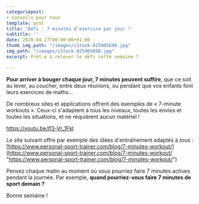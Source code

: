 ```yaml
---
categoriepost:
- Conseils pour tous
template: post
title: 'Défi : 7 minutes d’exercice par jour !'
subtitle: ''
date: 2020-04-27T00:00:00+01:00
thumb_img_path: "/images/iStock-925905698.jpg"
img_path: "/images/iStock-925905698.jpg"
excerpt: Prêt.e à relever le défi cette semaine ?

---
```

**Pour arriver à bouger chaque jour, 7 minutes peuvent suffire**, que ce soit au lever, au coucher, entre deux réunions, ou pendant que vos enfants font leurs exercices de maths...

De nombreux sites et applications offrent des exemples de « 7-minute workouts ». Ceux-ci s'adaptent à tous les niveaux, toutes les envies et toutes les situations, et ne requièrent aucun matériel !

https://youtu.be/lf3-Vr_1FkI

Le site suivant offre par exemple des idées d'entraînement adaptés à tous : [https://www.personal-sport-trainer.com/blog/7-minutes-workout/](https://www.personal-sport-trainer.com/blog/7-minutes-workout/ "https://www.personal-sport-trainer.com/blog/7-minutes-workout/")

Pensez chaque matin au moment où vous pourriez faire 7 minutes actives pendant la journée. Par exemple, **quand pourriez-vous faire 7 minutes de sport demain ?**

Bonne semaine !